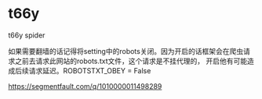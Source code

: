 # t66y
t66y spider

如果需要翻墙的话记得将setting中的robots关闭。因为开启的话框架会在爬虫请求之前去请求此网站的robots.txt文件，这个请求是不挂代理的，
开启他有可能造成后续请求延迟。ROBOTSTXT_OBEY = False


https://segmentfault.com/q/1010000011498289